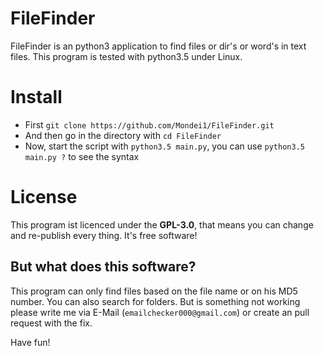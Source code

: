 # FileFinder
FileFinder is an python3 application to find files or dir's or word's in text files.
This program is tested with python3.5 under Linux.

# Install
* First `git clone https://github.com/Mondei1/FileFinder.git`
* And then go in the directory with `cd FileFinder`
* Now, start the script with `python3.5 main.py`, you can use `python3.5 main.py ?` to see the syntax

# License 
This program ist licenced under the **GPL-3.0**, that means you can change and re-publish every thing. It's free software!

## But what does this software?
This program can only find files based on the file name or on his MD5 number. You can also search for folders.
But is something not working please write me via E-Mail (`emailchecker000@gmail.com`) or create an pull request with the fix.

Have fun!
